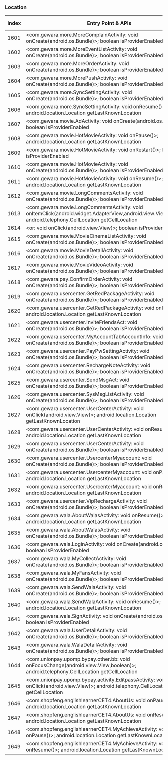 ### Location
| Index | Entry Point & APIs | Screen shot | Resource id | Label |
| ------------- | ------------- | ------------- |-------------|-------------|
| 1601 | <com.gewara.more.MoreComplainActivity: void onCreate(android.os.Bundle)>; boolean isProviderEnabled | ![](D:\COSMOS\output\py\Drebin\VirusShare_Android_20130506\VirusShare_525aa3c370775f6aee1509fe285e730d\com.gewara.more.MoreComplainActivity.png) |  | |
| 1602 | <com.gewara.more.MoreEventListActivity: void onCreate(android.os.Bundle)>; boolean isProviderEnabled | ![](D:\COSMOS\output\py\Drebin\VirusShare_Android_20130506\VirusShare_525aa3c370775f6aee1509fe285e730d\com.gewara.more.MoreEventListActivity.png) |  | |
| 1603 | <com.gewara.more.MoreOrderActivity: void onCreate(android.os.Bundle)>; boolean isProviderEnabled | ![](D:\COSMOS\output\py\Drebin\VirusShare_Android_20130506\VirusShare_525aa3c370775f6aee1509fe285e730d\com.gewara.more.MoreOrderActivity.png) |  | |
| 1604 | <com.gewara.more.MorePushActivity: void onCreate(android.os.Bundle)>; boolean isProviderEnabled | ![](D:\COSMOS\output\py\Drebin\VirusShare_Android_20130506\VirusShare_525aa3c370775f6aee1509fe285e730d\com.gewara.more.MorePushActivity.png) |  | |
| 1605 | <com.gewara.more.SyncSettingActivity: void onCreate(android.os.Bundle)>; boolean isProviderEnabled | ![](D:\COSMOS\output\py\Drebin\VirusShare_Android_20130506\VirusShare_525aa3c370775f6aee1509fe285e730d\com.gewara.more.SyncSettingActivity.png) |  | |
| 1606 | <com.gewara.more.SyncSettingActivity: void onResume()>; android.location.Location getLastKnownLocation | ![](D:\COSMOS\output\py\Drebin\VirusShare_Android_20130506\VirusShare_525aa3c370775f6aee1509fe285e730d\com.gewara.more.SyncSettingActivity.png) |  | |
| 1607 | <com.gewara.movie.AdActivity: void onCreate(android.os.Bundle)>; boolean isProviderEnabled | ![](D:\COSMOS\output\py\Drebin\VirusShare_Android_20130506\VirusShare_525aa3c370775f6aee1509fe285e730d\com.gewara.movie.AdActivity.png) |  | |
| 1608 | <com.gewara.movie.HotMovieActivity: void onPause()>; android.location.Location getLastKnownLocation | ![](D:\COSMOS\output\py\Drebin\VirusShare_Android_20130506\VirusShare_525aa3c370775f6aee1509fe285e730d\com.gewara.movie.HotMovieActivity.png) |  | |
| 1609 | <com.gewara.movie.HotMovieActivity: void onRestart()>; boolean isProviderEnabled | ![](D:\COSMOS\output\py\Drebin\VirusShare_Android_20130506\VirusShare_525aa3c370775f6aee1509fe285e730d\com.gewara.movie.HotMovieActivity.png) |  | |
| 1610 | <com.gewara.movie.HotMovieActivity: void onCreate(android.os.Bundle)>; boolean isProviderEnabled | ![](D:\COSMOS\output\py\Drebin\VirusShare_Android_20130506\VirusShare_525aa3c370775f6aee1509fe285e730d\com.gewara.movie.HotMovieActivity.png) |  | |
| 1611 | <com.gewara.movie.HotMovieActivity: void onResume()>; android.location.Location getLastKnownLocation | ![](D:\COSMOS\output\py\Drebin\VirusShare_Android_20130506\VirusShare_525aa3c370775f6aee1509fe285e730d\com.gewara.movie.HotMovieActivity.png) |  | |
| 1612 | <com.gewara.movie.LongCommentsActivity: void onCreate(android.os.Bundle)>; boolean isProviderEnabled | ![](D:\COSMOS\output\py\Drebin\VirusShare_Android_20130506\VirusShare_525aa3c370775f6aee1509fe285e730d\com.gewara.movie.LongCommentsActivity.png) |  | |
| 1613 | <com.gewara.movie.LongCommentsActivity: void onItemClick(android.widget.AdapterView,android.view.View,int,long)>; android.telephony.CellLocation getCellLocation | ![](D:\COSMOS\output\py\Drebin\VirusShare_Android_20130506\VirusShare_525aa3c370775f6aee1509fe285e730d\com.gewara.movie.LongCommentsActivity.png) |  | |
| 1614 | <or: void onClick(android.view.View)>; boolean isProviderEnabled | ![](D:\COSMOS\output\py\Drebin\VirusShare_Android_20130506\VirusShare_525aa3c370775f6aee1509fe285e730d\com.gewara.movie.MovieCinemaListActivity.png) |  | |
| 1615 | <com.gewara.movie.MovieCinemaListActivity: void onCreate(android.os.Bundle)>; boolean isProviderEnabled | ![](D:\COSMOS\output\py\Drebin\VirusShare_Android_20130506\VirusShare_525aa3c370775f6aee1509fe285e730d\com.gewara.movie.MovieCinemaListActivity.png) |  | |
| 1616 | <com.gewara.movie.MovieDetailActivity: void onCreate(android.os.Bundle)>; boolean isProviderEnabled | ![](D:\COSMOS\output\py\Drebin\VirusShare_Android_20130506\VirusShare_525aa3c370775f6aee1509fe285e730d\com.gewara.movie.MovieDetailActivity.png) |  | |
| 1617 | <com.gewara.movie.MovieVideoActivity: void onCreate(android.os.Bundle)>; boolean isProviderEnabled | ![](D:\COSMOS\output\py\Drebin\VirusShare_Android_20130506\VirusShare_525aa3c370775f6aee1509fe285e730d\com.gewara.movie.MovieVideoActivity.png) |  | |
| 1618 | <com.gewara.pay.ConfirmOrderActivity: void onCreate(android.os.Bundle)>; boolean isProviderEnabled | ![](D:\COSMOS\output\py\Drebin\VirusShare_Android_20130506\VirusShare_525aa3c370775f6aee1509fe285e730d\com.gewara.pay.ConfirmOrderActivity.png) |  | |
| 1619 | <com.gewara.usercenter.GetRedPackageActivity: void onCreate(android.os.Bundle)>; boolean isProviderEnabled | ![](D:\COSMOS\output\py\Drebin\VirusShare_Android_20130506\VirusShare_525aa3c370775f6aee1509fe285e730d\com.gewara.usercenter.GetRedPackageActivity.png) |  | |
| 1620 | <com.gewara.usercenter.GetRedPackageActivity: void onResume()>; android.location.Location getLastKnownLocation | ![](D:\COSMOS\output\py\Drebin\VirusShare_Android_20130506\VirusShare_525aa3c370775f6aee1509fe285e730d\com.gewara.usercenter.GetRedPackageActivity.png) |  | |
| 1621 | <com.gewara.usercenter.InviteFriendsAct: void onCreate(android.os.Bundle)>; boolean isProviderEnabled | ![](D:\COSMOS\output\py\Drebin\VirusShare_Android_20130506\VirusShare_525aa3c370775f6aee1509fe285e730d\com.gewara.usercenter.InviteFriendsAct.png) |  | |
| 1622 | <com.gewara.usercenter.MyAccountTabAccountInfo: void onCreate(android.os.Bundle)>; boolean isProviderEnabled | ![](D:\COSMOS\output\py\Drebin\VirusShare_Android_20130506\VirusShare_525aa3c370775f6aee1509fe285e730d\com.gewara.usercenter.MyAccountTabAccountInfo.png) |  | |
| 1623 | <com.gewara.usercenter.PayPwSettingActivity: void onCreate(android.os.Bundle)>; boolean isProviderEnabled | ![](D:\COSMOS\output\py\Drebin\VirusShare_Android_20130506\VirusShare_525aa3c370775f6aee1509fe285e730d\com.gewara.usercenter.PayPwSettingActivity.png) |  | |
| 1624 | <com.gewara.usercenter.RechargeNoteActivity: void onCreate(android.os.Bundle)>; boolean isProviderEnabled | ![](D:\COSMOS\output\py\Drebin\VirusShare_Android_20130506\VirusShare_525aa3c370775f6aee1509fe285e730d\com.gewara.usercenter.RechargeNoteActivity.png) |  | |
| 1625 | <com.gewara.usercenter.SendMsgAct: void onCreate(android.os.Bundle)>; boolean isProviderEnabled | ![](D:\COSMOS\output\py\Drebin\VirusShare_Android_20130506\VirusShare_525aa3c370775f6aee1509fe285e730d\com.gewara.usercenter.SendMsgAct.png) |  | |
| 1626 | <com.gewara.usercenter.SysMsgListActivity: void onCreate(android.os.Bundle)>; boolean isProviderEnabled | ![](D:\COSMOS\output\py\Drebin\VirusShare_Android_20130506\VirusShare_525aa3c370775f6aee1509fe285e730d\com.gewara.usercenter.SysMsgListActivity.png) |  | |
| 1627 | <com.gewara.usercenter.UserCenterActivity: void onClick(android.view.View)>; android.location.Location getLastKnownLocation | ![](D:\COSMOS\output\py\Drebin\VirusShare_Android_20130506\VirusShare_525aa3c370775f6aee1509fe285e730d\com.gewara.usercenter.UserCenterActivity.png) |  | |
| 1628 | <com.gewara.usercenter.UserCenterActivity: void onResume()>; android.location.Location getLastKnownLocation | ![](D:\COSMOS\output\py\Drebin\VirusShare_Android_20130506\VirusShare_525aa3c370775f6aee1509fe285e730d\com.gewara.usercenter.UserCenterActivity.png) |  | |
| 1629 | <com.gewara.usercenter.UserCenterActivity: void onCreate(android.os.Bundle)>; boolean isProviderEnabled | ![](D:\COSMOS\output\py\Drebin\VirusShare_Android_20130506\VirusShare_525aa3c370775f6aee1509fe285e730d\com.gewara.usercenter.UserCenterActivity.png) |  | |
| 1630 | <com.gewara.usercenter.UsercenterMyaccount: void onCreate(android.os.Bundle)>; boolean isProviderEnabled | ![](D:\COSMOS\output\py\Drebin\VirusShare_Android_20130506\VirusShare_525aa3c370775f6aee1509fe285e730d\com.gewara.usercenter.UsercenterMyaccount.png) |  | |
| 1631 | <com.gewara.usercenter.UsercenterMyaccount: void onPause()>; android.location.Location getLastKnownLocation | ![](D:\COSMOS\output\py\Drebin\VirusShare_Android_20130506\VirusShare_525aa3c370775f6aee1509fe285e730d\com.gewara.usercenter.UsercenterMyaccount.png) |  | |
| 1632 | <com.gewara.usercenter.UsercenterMyaccount: void onResume()>; android.location.Location getLastKnownLocation | ![](D:\COSMOS\output\py\Drebin\VirusShare_Android_20130506\VirusShare_525aa3c370775f6aee1509fe285e730d\com.gewara.usercenter.UsercenterMyaccount.png) |  | |
| 1633 | <com.gewara.usercenter.VipRechargeActivity: void onCreate(android.os.Bundle)>; boolean isProviderEnabled | ![](D:\COSMOS\output\py\Drebin\VirusShare_Android_20130506\VirusShare_525aa3c370775f6aee1509fe285e730d\com.gewara.usercenter.VipRechargeActivity.png) |  | |
| 1634 | <com.gewara.wala.AboutWalasActivity: void onResume()>; android.location.Location getLastKnownLocation | ![](D:\COSMOS\output\py\Drebin\VirusShare_Android_20130506\VirusShare_525aa3c370775f6aee1509fe285e730d\com.gewara.wala.AboutWalasActivity.png) |  | |
| 1635 | <com.gewara.wala.AboutWalasActivity: void onCreate(android.os.Bundle)>; boolean isProviderEnabled | ![](D:\COSMOS\output\py\Drebin\VirusShare_Android_20130506\VirusShare_525aa3c370775f6aee1509fe285e730d\com.gewara.wala.AboutWalasActivity.png) |  | |
| 1636 | <com.gewara.wala.LoginActivity: void onCreate(android.os.Bundle)>; boolean isProviderEnabled | ![](D:\COSMOS\output\py\Drebin\VirusShare_Android_20130506\VirusShare_525aa3c370775f6aee1509fe285e730d\com.gewara.wala.LoginActivity.png) |  | |
| 1637 | <com.gewara.wala.MyCollectActivity: void onCreate(android.os.Bundle)>; boolean isProviderEnabled | ![](D:\COSMOS\output\py\Drebin\VirusShare_Android_20130506\VirusShare_525aa3c370775f6aee1509fe285e730d\com.gewara.wala.MyCollectActivity.png) |  | |
| 1638 | <com.gewara.wala.MyFansActivity: void onCreate(android.os.Bundle)>; boolean isProviderEnabled | ![](D:\COSMOS\output\py\Drebin\VirusShare_Android_20130506\VirusShare_525aa3c370775f6aee1509fe285e730d\com.gewara.wala.MyFansActivity.png) |  | |
| 1639 | <com.gewara.wala.SendWalaActivity: void onCreate(android.os.Bundle)>; boolean isProviderEnabled | ![](D:\COSMOS\output\py\Drebin\VirusShare_Android_20130506\VirusShare_525aa3c370775f6aee1509fe285e730d\com.gewara.wala.SendWalaActivity.png) |  | |
| 1640 | <com.gewara.wala.SendWalaActivity: void onResume()>; android.location.Location getLastKnownLocation | ![](D:\COSMOS\output\py\Drebin\VirusShare_Android_20130506\VirusShare_525aa3c370775f6aee1509fe285e730d\com.gewara.wala.SendWalaActivity.png) |  | |
| 1641 | <com.gewara.wala.SignActivity: void onCreate(android.os.Bundle)>; boolean isProviderEnabled | ![](D:\COSMOS\output\py\Drebin\VirusShare_Android_20130506\VirusShare_525aa3c370775f6aee1509fe285e730d\com.gewara.wala.SignActivity.png) |  | |
| 1642 | <com.gewara.wala.UserDetailActivity: void onCreate(android.os.Bundle)>; boolean isProviderEnabled | ![](D:\COSMOS\output\py\Drebin\VirusShare_Android_20130506\VirusShare_525aa3c370775f6aee1509fe285e730d\com.gewara.wala.UserDetailActivity.png) |  | |
| 1643 | <com.gewara.wala.WalaDetailActivity: void onCreate(android.os.Bundle)>; boolean isProviderEnabled | ![](D:\COSMOS\output\py\Drebin\VirusShare_Android_20130506\VirusShare_525aa3c370775f6aee1509fe285e730d\com.gewara.wala.WalaDetailActivity.png) |  | |
| 1644 | <com.unionpay.upomp.bypay.other.bb: void onFocusChange(android.view.View,boolean)>; android.telephony.CellLocation getCellLocation | ![](D:\COSMOS\output\py\Drebin\VirusShare_Android_20130506\VirusShare_525aa3c370775f6aee1509fe285e730d\com.unionpay.upomp.bypay.activity.EditpassActivity.png) |  | |
| 1645 | <com.unionpay.upomp.bypay.activity.EditpassActivity: void onClick(android.view.View)>; android.telephony.CellLocation getCellLocation | ![](D:\COSMOS\output\py\Drebin\VirusShare_Android_20130506\VirusShare_525aa3c370775f6aee1509fe285e730d\com.unionpay.upomp.bypay.activity.EditpassActivity.png) |  | |
| 1646 | <com.shopfeng.englishlearnerCET4.AboutUs: void onPause()>; android.location.Location getLastKnownLocation | ![](D:\COSMOS\output\py\Drebin\VirusShare_Android_20130506\VirusShare_526b4e2e665a3d4fbc1342570df62082\com.shopfeng.englishlearnerCET4.AboutUs.png) |  | |
| 1647 | <com.shopfeng.englishlearnerCET4.AboutUs: void onResume()>; android.location.Location getLastKnownLocation | ![](D:\COSMOS\output\py\Drebin\VirusShare_Android_20130506\VirusShare_526b4e2e665a3d4fbc1342570df62082\com.shopfeng.englishlearnerCET4.AboutUs.png) |  | |
| 1648 | <com.shopfeng.englishlearnerCET4.MyAchieveActivity: void onPause()>; android.location.Location getLastKnownLocation | ![](D:\COSMOS\output\py\Drebin\VirusShare_Android_20130506\VirusShare_526b4e2e665a3d4fbc1342570df62082\com.shopfeng.englishlearnerCET4.MyAchieveActivity.png) |  | |
| 1649 | <com.shopfeng.englishlearnerCET4.MyAchieveActivity: void onResume()>; android.location.Location getLastKnownLocation | ![](D:\COSMOS\output\py\Drebin\VirusShare_Android_20130506\VirusShare_526b4e2e665a3d4fbc1342570df62082\com.shopfeng.englishlearnerCET4.MyAchieveActivity.png) |  | |
